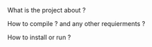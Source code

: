 What is the project about ?

How to compile ? and any other requierments ?

How to install or run ?
